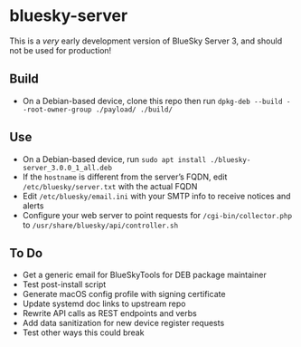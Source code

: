 # bluesky-server

This is a _very_ early development version of BlueSky Server 3, and should not be used for production!

## Build

- On a Debian-based device, clone this repo then run `dpkg-deb --build --root-owner-group ./payload/ ./build/`

## Use

- On a Debian-based device, run `sudo apt install ./bluesky-server_3.0.0_1_all.deb`
- If the `hostname` is different from the server’s FQDN, edit `/etc/bluesky/server.txt` with the actual FQDN
- Edit `/etc/bluesky/email.ini` with your SMTP info to receive notices and alerts
- Configure your web server to point requests for `/cgi-bin/collector.php` to `/usr/share/bluesky/api/controller.sh`

## To Do

- Get a generic email for BlueSkyTools for DEB package maintainer
- Test post-install script
- Generate macOS config profile with signing certificate
- Update systemd doc links to upstream repo
- Rewrite API calls as REST endpoints and verbs
- Add data sanitization for new device register requests
- Test other ways this could break
